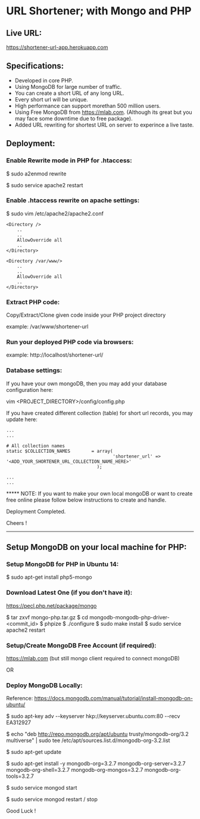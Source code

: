 
# URL Shortener; with Mongo and PHP


## Live URL: 
https://shortener-url-app.herokuapp.com


## Specifications:
- Developed in core PHP.
- Using MongoDB for large number of traffic.
- You can create a short URL of any long URL.
- Every short url will be unique.
- High performance can support morethan 500 million users.
- Using Free MongoDB from https://mlab.com. (Although its great but you may face some downtime due to free package).
- Added URL rewriting for shortest URL on server to experince a live taste.


## Deployment:

### Enable Rewrite mode in PHP for .htaccess:

$  sudo a2enmod rewrite

$  sudo service apache2 restart


### Enable .htaccess rewrite on apache settings:

$  sudo vim /etc/apache2/apache2.conf

	<Directory />
		.. 
		..
		AllowOverride all
		..
	</Directory>

	<Directory /var/www/>
		..
		..
		AllowOverride all
		..
	</Directory>


### Extract PHP code:

Copy/Extract/Clone given code inside your PHP project directory

example: /var/www/shortener-url


### Run your deployed PHP code via browsers:

example: http://localhost/shortener-url/


### Database settings:

If you have your own mongoDB, then you may add your database configuration here:

vim <PROJECT_DIRECTORY>/config/config.php

If you have created different collection (table) for short url records, you may update here:

	...
	...

    # All collection names 
    static $COLLECTION_NAMES    	= array(
    										'shortener_url' => '<ADD_YOUR_SHORTENER_URL_COLLECTION_NAME_HERE>' 
    								  );

    ...
    ...


***** NOTE: If you want to make your own local mongoDB or want to create free online please follow below instructions to create and handle.

Deployment Completed. 

Cheers !

-------

## Setup MongoDB on your local machine for PHP:


### Setup MongoDB for PHP in Ubuntu 14:

$  sudo apt-get install php5-mongo


### Download Latest One (if you don't have it):

https://pecl.php.net/package/mongo

$  tar zxvf mongo-php.tar.gz
$  cd mongodb-mongodb-php-driver-<commit_id>
$  phpize
$  ./configure
$  sudo make install
$  sudo service apache2 restart



### Setup/Create MongoDB Free Account (if required):

https://mlab.com (but still mongo client required to connect mongoDB)

OR

### Deploy MongoDB Locally:

Reference: https://docs.mongodb.com/manual/tutorial/install-mongodb-on-ubuntu/

$  sudo apt-key adv --keyserver hkp://keyserver.ubuntu.com:80 --recv EA312927

$  echo "deb http://repo.mongodb.org/apt/ubuntu trusty/mongodb-org/3.2 multiverse" | sudo tee /etc/apt/sources.list.d/mongodb-org-3.2.list

$  sudo apt-get update

$  sudo apt-get install -y mongodb-org=3.2.7 mongodb-org-server=3.2.7 mongodb-org-shell=3.2.7 mongodb-org-mongos=3.2.7 mongodb-org-tools=3.2.7

$  sudo service mongod start

$  sudo service mongod restart / stop


Good Luck ! 